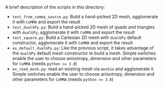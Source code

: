 A brief description of the scripts in this directory:

* `test_from_comma_source.py`: Build a hand-picked 2D mesh, agglomerate it with `CoMMA` and export the result
* `test_dualGPy.py`: Build a hand-picked 2D mesh of quads and triangles with `dualGPy`, agglomerate it with `CoMMA` and export the result
* `test_square.py`: Build a Cartesian 2D mesh with `dualGPy` default constructor, agglomerate it with `CoMMA` and export the result 
* `ex_default_dualGPy.py`: Like the previous script, it takes advantage of the `dualGPy` default mesh constructor to build a mesh. Simple switches enable the user to choose anisotropy, dimension and other parameters for `CoMMA` (needs `python >= 3.8`)
* `ex_read_mesh.py`: read an existing mesh via `meshio` and agglomerate it. Simple switches enable the user to choose anisotropy, dimension and other parameters for `CoMMA` (needs `python >= 3.8`)
